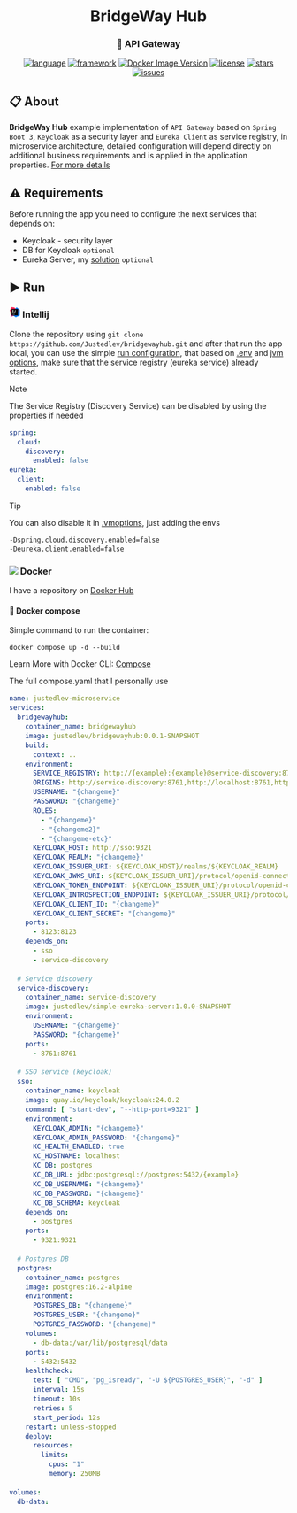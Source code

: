 <div id="header" align="center">
    <h1>BridgeWay Hub</h1>
    <h3>🧱 API Gateway</h3>
</div>

<div id="badges" align="center">

[![language](https://img.shields.io/badge/Java%2017-e6892e.svg?logo=openjdk&logoColor=white)](https://github.com/justedlev/bridgewayhub)
[![framework](https://img.shields.io/badge/Spring%20Boot%203-6DB33F.svg?logo=springboot&logoColor=white)](https://docs.spring.io/spring-boot/index.html)
[![Docker Image Version](https://img.shields.io/docker/v/justedlev/bridgewayhub?logo=docker&label=bridgewayhub)](https://hub.docker.com/repository/docker/justedlev/bridgewayhub)
[![license](https://img.shields.io/github/license/justedlev/bridgewayhub)](https://www.apache.org/licenses/LICENSE-2.0.txt)
[![stars](https://img.shields.io/github/stars/justedlev/bridgewayhub)](https://github.com/justedlev/bridgewayhub/star)
[![issues](https://img.shields.io/github/issues/justedlev/bridgewayhub)](https://github.com/justedlev/bridgewayhub/issues)

</div>

## 📋 About

__BridgeWay Hub__ example implementation of `API Gateway` based on `Spring Boot 3`, `Keycloak` as a security layer 
and `Eureka Client` as service registry, in microservice architecture, detailed configuration will depend directly on 
additional business requirements and is applied in the application properties. [For more details](https://docs.spring.io/spring-cloud-gateway/docs/current/reference/html/)

## ⚠️ Requirements

Before running the app you need to configure the next services that depends on:

- Keycloak - security layer
- DB for Keycloak `optional`
- Eureka Server, my [solution](https://github.com/Justedlev/simple-eureka-server) `optional`

## ▶️ Run

### <a href="#"><img src="https://raw.githubusercontent.com/devicons/devicon/master/icons/intellij/intellij-original.svg" width="20"/></a> Intellij

Clone the repository using `git clone https://github.com/Justedlev/bridgewayhub.git` and after that run the app local,
you can use the simple [run configuration](..%2F.run%2FDefault.run.xml), that based on [.env](../.env)
and [jvm options](../.vmoptions), make sure that the service registry (eureka service) already started.

> [!NOTE]
> The Service Registry (Discovery Service) can be disabled by using the properties if needed
> ```yml 
> spring:
>   cloud:
>     discovery:
>       enabled: false
> eureka:
>   client:
>     enabled: false
> ```

> [!TIP]
> You can also disable it in [.vmoptions](..%2F.vmoptions), just adding the envs
> ```
> -Dspring.cloud.discovery.enabled=false
> -Deureka.client.enabled=false
> ```

### <a href="#"><img src="https://raw.githubusercontent.com/rahuldkjain/github-profile-readme-generator/refs/heads/master/src/images/icons/Devops/docker.svg" width="20"/></a> Docker

I have a repository on [Docker Hub](https://hub.docker.com/repository/docker/justedlev/bridgewayhub/general)

#### 📝 Docker compose

Simple command to run the container: 
```shell
docker compose up -d --build
```

Learn More with Docker CLI: [Compose](https://docs.docker.com/reference/cli/docker/compose/)

The full compose.yaml that I personally use

```yml
name: justedlev-microservice
services:
  bridgewayhub:
    container_name: bridgewayhub
    image: justedlev/bridgewayhub:0.0.1-SNAPSHOT
    build:
      context: ..
    environment:
      SERVICE_REGISTRY: http://{example}:{example}@service-discovery:8761/eureka
      ORIGINS: http://service-discovery:8761,http://localhost:8761,http://localhost:3000
      USERNAME: "{changeme}"
      PASSWORD: "{changeme}"
      ROLES:
        - "{changeme}"
        - "{changeme2}"
        - "{changeme-etc}"
      KEYCLOAK_HOST: http://sso:9321
      KEYCLOAK_REALM: "{changeme}"
      KEYCLOAK_ISSUER_URI: ${KEYCLOAK_HOST}/realms/${KEYCLOAK_REALM}
      KEYCLOAK_JWKS_URI: ${KEYCLOAK_ISSUER_URI}/protocol/openid-connect/certs
      KEYCLOAK_TOKEN_ENDPOINT: ${KEYCLOAK_ISSUER_URI}/protocol/openid-connect/token
      KEYCLOAK_INTROSPECTION_ENDPOINT: ${KEYCLOAK_ISSUER_URI}/protocol/openid-connect/token/introspect
      KEYCLOAK_CLIENT_ID: "{changeme}"
      KEYCLOAK_CLIENT_SECRET: "{changeme}"
    ports:
      - 8123:8123
    depends_on:
      - sso
      - service-discovery

  # Service discovery
  service-discovery:
    container_name: service-discovery
    image: justedlev/simple-eureka-server:1.0.0-SNAPSHOT
    environment:
      USERNAME: "{changeme}"
      PASSWORD: "{changeme}"
    ports:
      - 8761:8761

  # SSO service (keycloak)
  sso:
    container_name: keycloak
    image: quay.io/keycloak/keycloak:24.0.2
    command: [ "start-dev", "--http-port=9321" ]
    environment:
      KEYCLOAK_ADMIN: "{changeme}"
      KEYCLOAK_ADMIN_PASSWORD: "{changeme}"
      KC_HEALTH_ENABLED: true
      KC_HOSTNAME: localhost
      KC_DB: postgres
      KC_DB_URL: jdbc:postgresql://postgres:5432/{example}
      KC_DB_USERNAME: "{changeme}"
      KC_DB_PASSWORD: "{changeme}"
      KC_DB_SCHEMA: keycloak
    depends_on:
      - postgres
    ports:
      - 9321:9321

  # Postgres DB
  postgres:
    container_name: postgres
    image: postgres:16.2-alpine
    environment:
      POSTGRES_DB: "{changeme}"
      POSTGRES_USER: "{changeme}"
      POSTGRES_PASSWORD: "{changeme}"
    volumes:
      - db-data:/var/lib/postgresql/data
    ports:
      - 5432:5432
    healthcheck:
      test: [ "CMD", "pg_isready", "-U ${POSTGRES_USER}", "-d" ]
      interval: 15s
      timeout: 10s
      retries: 5
      start_period: 12s
    restart: unless-stopped
    deploy:
      resources:
        limits:
          cpus: "1"
          memory: 250MB

volumes:
  db-data:
```
